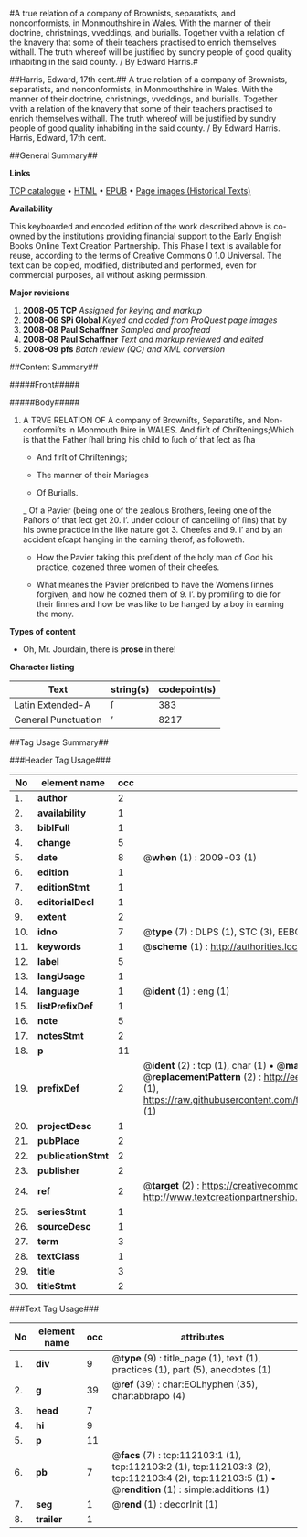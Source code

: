 #A true relation of a company of Brownists, separatists, and nonconformists, in Monmouthshire in Wales. With the manner of their doctrine, christnings, vveddings, and burialls. Together vvith a relation of the knavery that some of their teachers practised to enrich themselves withall. The truth whereof will be justified by sundry people of good quality inhabiting in the said county. / By Edward Harris.#

##Harris, Edward, 17th cent.##
A true relation of a company of Brownists, separatists, and nonconformists, in Monmouthshire in Wales. With the manner of their doctrine, christnings, vveddings, and burialls. Together vvith a relation of the knavery that some of their teachers practised to enrich themselves withall. The truth whereof will be justified by sundry people of good quality inhabiting in the said county. / By Edward Harris.
Harris, Edward, 17th cent.

##General Summary##

**Links**

[TCP catalogue](http://www.ota.ox.ac.uk/tcp/)  • 
[HTML](http://tei.it.ox.ac.uk/tcp/Texts-HTML/free/A87/A87141.html)  • 
[EPUB](http://tei.it.ox.ac.uk/tcp/Texts-EPUB/free/A87/A87141.epub) • 
[Page images (Historical Texts)](https://data.historicaltexts.jisc.ac.uk/view?pubId=eebo-99859998e&pageId=eebo-99859998e-112103-1)

**Availability**

This keyboarded and encoded edition of the
	       work described above is co-owned by the institutions
	       providing financial support to the Early English Books
	       Online Text Creation Partnership. This Phase I text is
	       available for reuse, according to the terms of Creative
	       Commons 0 1.0 Universal. The text can be copied,
	       modified, distributed and performed, even for
	       commercial purposes, all without asking permission.

**Major revisions**

1. __2008-05__ __TCP__ *Assigned for keying and markup*
1. __2008-06__ __SPi Global__ *Keyed and coded from ProQuest page images*
1. __2008-08__ __Paul Schaffner__ *Sampled and proofread*
1. __2008-08__ __Paul Schaffner__ *Text and markup reviewed and edited*
1. __2008-09__ __pfs__ *Batch review (QC) and XML conversion*

##Content Summary##

#####Front#####

#####Body#####

1. A TRVE RELATION OF A company of Browniſts, Separatiſts, and Non-conformiſts in Monmouth ſhire in WALES.
And firſt of Chriſtenings;Which is that the Father ſhall bring his child to ſuch of that ſect as ſha
      * And firſt of Chriſtenings;

      * The manner of their Mariages

      * Of Burialls.

    _ Of a Pavier (being one of the zealous Brothers, ſeeing one of the Paſtors of that ſect get 20. l’. under colour of cancelling of ſins) that by his owne practice in the like nature got 3. Cheeſes and 9. l’ and by an accident eſcapt hanging in the earning therof, as followeth.

      * How the Pavier taking this preſident of the holy man of God his practice, cozened three women of their cheeſes.

      * What meanes the Pavier preſcribed to have the Womens ſinnes forgiven, and how he cozned them of 9. l’. by promiſing to die for their ſinnes and how be was like to be hanged by a boy in earning the mony.

**Types of content**

  * Oh, Mr. Jourdain, there is **prose** in there!

**Character listing**


|Text|string(s)|codepoint(s)|
|---|---|---|
|Latin Extended-A|ſ|383|
|General Punctuation|’|8217|

##Tag Usage Summary##

###Header Tag Usage###

|No|element name|occ|attributes|
|---|---|---|---|
|1.|__author__|2||
|2.|__availability__|1||
|3.|__biblFull__|1||
|4.|__change__|5||
|5.|__date__|8| @__when__ (1) : 2009-03 (1)|
|6.|__edition__|1||
|7.|__editionStmt__|1||
|8.|__editorialDecl__|1||
|9.|__extent__|2||
|10.|__idno__|7| @__type__ (7) : DLPS (1), STC (3), EEBO-CITATION (1), PROQUEST (1), VID (1)|
|11.|__keywords__|1| @__scheme__ (1) : http://authorities.loc.gov/ (1)|
|12.|__label__|5||
|13.|__langUsage__|1||
|14.|__language__|1| @__ident__ (1) : eng (1)|
|15.|__listPrefixDef__|1||
|16.|__note__|5||
|17.|__notesStmt__|2||
|18.|__p__|11||
|19.|__prefixDef__|2| @__ident__ (2) : tcp (1), char (1)  •  @__matchPattern__ (2) : ([0-9\-]+):([0-9IVX]+) (1), (.+) (1)  •  @__replacementPattern__ (2) : http://eebo.chadwyck.com/downloadtiff?vid=$1&page=$2 (1), https://raw.githubusercontent.com/textcreationpartnership/Texts/master/tcpchars.xml#$1 (1)|
|20.|__projectDesc__|1||
|21.|__pubPlace__|2||
|22.|__publicationStmt__|2||
|23.|__publisher__|2||
|24.|__ref__|2| @__target__ (2) : https://creativecommons.org/publicdomain/zero/1.0/ (1), http://www.textcreationpartnership.org/docs/. (1)|
|25.|__seriesStmt__|1||
|26.|__sourceDesc__|1||
|27.|__term__|3||
|28.|__textClass__|1||
|29.|__title__|3||
|30.|__titleStmt__|2||


###Text Tag Usage###

|No|element name|occ|attributes|
|---|---|---|---|
|1.|__div__|9| @__type__ (9) : title_page (1), text (1), practices (1), part (5), anecdotes (1)|
|2.|__g__|39| @__ref__ (39) : char:EOLhyphen (35), char:abbrapo (4)|
|3.|__head__|7||
|4.|__hi__|9||
|5.|__p__|11||
|6.|__pb__|7| @__facs__ (7) : tcp:112103:1 (1), tcp:112103:2 (1), tcp:112103:3 (2), tcp:112103:4 (2), tcp:112103:5 (1)  •  @__rendition__ (1) : simple:additions (1)|
|7.|__seg__|1| @__rend__ (1) : decorInit (1)|
|8.|__trailer__|1||
